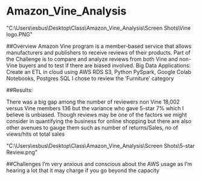 # Amazon_Vine_Analysis

"C:\Users\esbus\Desktop\Class\Amazon_Vine_Analysis\Screen Shots\Vine logo.PNG"

##Overview
Amazon Vine program is a member-based service that allows manufacturers and publishers to receive reviews of their products. Part of the Challenge is to compare and analyze reviews from both Vine and non-Vine buyers and to test if there are biased involved. 
Big Data Applications: Create an ETL in cloud using AWS RDS S3, Python PySpark, Google Colab Notebooks, Postgres SQL
I chose to review the ‘Furniture’ category 

##Results:

There was a big gap among the number of reviewers non Vine  18,002 versus Vine members 136 but the variance who gave 5-star 7%  which I believe is unbiased. 
Though reviews may be one of the factors we might consider in quantifying the business for online shopping but there are also other avenues to gauge them such as number of returns/Sales, no of views/hits ot total sales 

"C:\Users\esbus\Desktop\Class\Amazon_Vine_Analysis\Screen Shots\5-star Review.png"
 
##Challenges
I’m very anxious and conscious about the AWS usage as I’m hearing a lot that it may charge if you go beyond the capacity 
